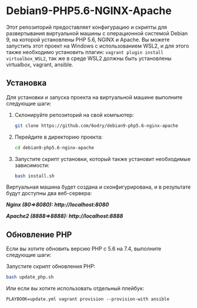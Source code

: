 # Debian9-PHP5.6-NGINX-Apache

Этот репозиторий предоставляет конфигурацию и скрипты для развертывания виртуальной машины с операционной системой Debian 9, на которой установлены PHP 5.6, NGINX и Apache. Вы можете запустить этот проект на Windows с использованием WSL2, и для этого также необходимо установить плагин: `vagrant plugin install virtualbox_WSL2`, так же в среде WSL2 должны быть установлены virtualbox, vagrant, ansible.

## Установка

Для установки и запуска проекта на виртуальной машине выполните следующие шаги:

1. Склонируйте репозиторий на свой компьютер:

   ```sh
   git clone https://github.com/6odry/debian9-php5.6-nginx-apache
2. Перейдите в директорию проекта:

    ```sh
    cd debian9-php5.6-nginx-apache
3. Запустите скрипт установки, который также установит необходимые зависимости:
   
   ```sh
   bash install.sh

Виртуальная машина будет создана и сконфигурирована, и в результате будут доступны два веб-сервера:

***Nginx (80=>8080): http://localhost:8080***

***Apache2 (8888=>8888): http://localhost:8888***

## Обновление PHP

Если вы хотите обновить версию PHP с 5.6 на 7.4, выполните следующие шаги:

Запустите скрипт обновления PHP:

   ```sh
   bash update_php.sh
   ```

Или если вы хотите использовать отдельный плейбук:


    PLAYBOOK=update.yml vagrant provision --provision-with ansible
